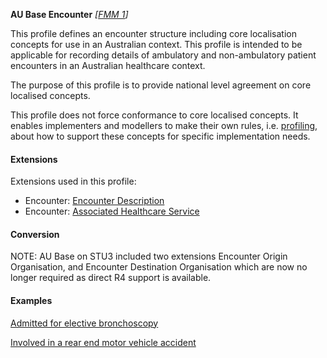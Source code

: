 **AU Base Encounter**  *[[FMM 1](guidance.html)]*

This profile defines an encounter structure including core localisation concepts for use in an Australian context. This profile is intended to be applicable for recording details of ambulatory and non-ambulatory patient encounters in an Australian healthcare context.

The purpose of this profile is to provide national level agreement on core localised concepts. 

This profile does not force conformance to core localised concepts. It enables implementers and modellers to make their own rules, i.e. [profiling](http://hl7.org/fhir/profiling.html), about how to support these concepts for specific implementation needs.


#### Extensions

Extensions used in this profile:
* Encounter: [Encounter Description](StructureDefinition-encounter-description.html)
* Encounter: [Associated Healthcare Service](StructureDefinition-associated-healthcareservice.html)


#### Conversion

NOTE: AU Base on STU3 included two extensions Encounter Origin Organisation, and Encounter Destination Organisation which are now no longer required as direct R4 support is available.


#### Examples

[Admitted for elective bronchoscopy](Encounter-example0.html)

[Involved in a rear end motor vehicle accident](Encounter-example1.html)